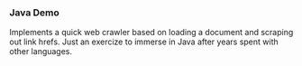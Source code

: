 ### Java Demo

Implements a quick web crawler based on loading a document and scraping
out link hrefs. Just an exercize to immerse in Java after years spent
with other languages.
